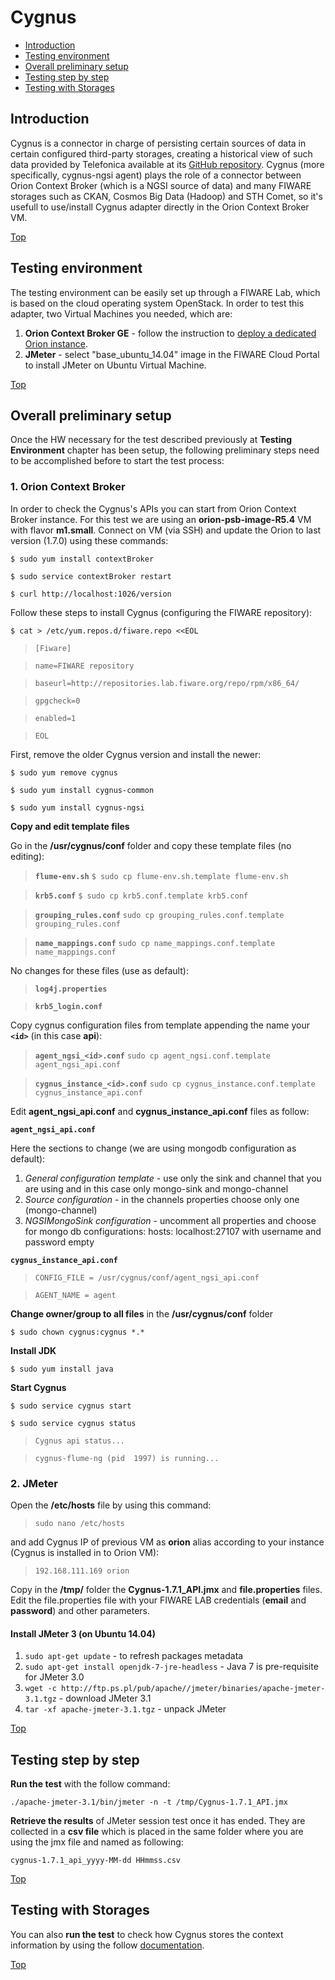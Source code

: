# Cygnus #

* [Introduction](#introduction)
* [Testing environment](#testing-environment)
* [Overall preliminary setup](#overall-preliminary-setup)
* [Testing step by step](#testing-step-by-step)
* [Testing with Storages](#testing-with-storages)

## Introduction ##

Cygnus is a connector in charge of persisting certain sources of data in certain configured third-party storages, creating a historical view of such data provided by Telefonica available at its [GitHub repository](https://github.com/telefonicaid/fiware-cygnus). Cygnus (more specifically, cygnus-ngsi agent) plays the role of a connector between Orion Context Broker (which is a NGSI source of data) and many FIWARE storages such as CKAN, Cosmos Big Data (Hadoop) and STH Comet, so it's usefull to use/install Cygnus adapter directly in the Orion Context Broker VM. 

[Top](#cygnus)

## Testing environment ##

The testing environment can be easily set up through a FIWARE Lab, which is based on the cloud operating system OpenStack. 
In order to test this adapter, two Virtual Machines you needed, which are: 

1. **Orion Context Broker GE** - follow the instruction to [deploy a dedicated Orion instance](https://catalogue.fiware.org/enablers/publishsubscribe-context-broker-orion-context-broker/creating-instances). 
2. **JMeter** - select "base_ubuntu_14.04" image in the FIWARE Cloud Portal to install JMeter on Ubuntu Virtual Machine.

[Top](#cygnus)

## Overall preliminary setup ##

Once the HW necessary for the test described previously at **Testing Environment** chapter has been setup, the following preliminary steps need to be accomplished before to start the test process:

### 1. Orion Context Broker ###

In order to check the Cygnus's APIs you can start from Orion Context Broker instance. For this test we are using an **orion-psb-image-R5.4** VM with flavor **m1.small**. Connect on VM (via SSH) and update the Orion to last version (1.7.0) using these commands:

`$ sudo yum install contextBroker`

`$ sudo service contextBroker restart`

`$ curl http://localhost:1026/version`

Follow these steps to install Cygnus (configuring the FIWARE repository):

`$ cat > /etc/yum.repos.d/fiware.repo <<EOL`

>`[Fiware]`

>`name=FIWARE repository`

>`baseurl=http://repositories.lab.fiware.org/repo/rpm/x86_64/`

>`gpgcheck=0`

>`enabled=1`

>`EOL`

First, remove the older Cygnus version and install the newer:

`$ sudo yum remove cygnus`

`$ sudo yum install cygnus-common`

`$ sudo yum install cygnus-ngsi`


**Copy and edit template files**

Go in the **/usr/cygnus/conf** folder and copy these template files (no editing):

>**`flume-env.sh`**	   `$ sudo cp flume-env.sh.template flume-env.sh`

>**`krb5.conf`**    `$ sudo cp krb5.conf.template krb5.conf`

>**`grouping_rules.conf`**  `sudo cp grouping_rules.conf.template grouping_rules.conf`

>**`name_mappings.conf`**  `sudo cp name_mappings.conf.template name_mappings.conf`

No changes for these files (use as default):

>**`log4j.properties`** 	
	
>**`krb5_login.conf`** 

Copy cygnus configuration files from template appending the name your **`<id>`** (in this case **api**):

>**`agent_ngsi_<id>.conf`** 		`sudo cp agent_ngsi.conf.template agent_ngsi_api.conf`

>**`cygnus_instance_<id>.conf`**  	`sudo cp cygnus_instance.conf.template cygnus_instance_api.conf`


Edit **agent_ngsi_api.conf** and **cygnus_instance_api.conf** files as follow:

**`agent_ngsi_api.conf`** 

Here the sections to change (we are using mongodb configuration as default):
1.	*General configuration template* - use only the sink and channel that you are using and in this case only mongo-sink and mongo-channel
2.	*Source configuration* - in the channels properties choose only one (mongo-channel)
3.	*NGSIMongoSink configuration* - uncomment all properties and choose for mongo db configurations: hosts: localhost:27107 with username and password empty

**`cygnus_instance_api.conf`**

>`CONFIG_FILE = /usr/cygnus/conf/agent_ngsi_api.conf`

>`AGENT_NAME = agent`


**Change owner/group to all files** in the **/usr/cygnus/conf** folder

`$ sudo chown cygnus:cygnus *.*`


**Install JDK**
 
`$ sudo yum install java`

**Start Cygnus**

`$ sudo service cygnus start` 

`$ sudo service cygnus status`

>`Cygnus api status...`

>`cygnus-flume-ng (pid  1997) is running...`
 

### 2. JMeter ###

Open the **/etc/hosts** file by using this command:

> `sudo nano /etc/hosts` 

and add Cygnus IP of previous VM as **orion** alias according to your instance (Cygnus is installed in to Orion VM): 

> `192.168.111.169 orion`


Copy in the **/tmp/** folder the **Cygnus-1.7.1_API.jmx** and **file.properties** files.
Edit the file.properties file with your FIWARE LAB credentials (**email** and **password**) and other parameters.


#### Install JMeter 3 (on Ubuntu 14.04) ####

1. `sudo apt-get update` - to refresh packages metadata
2. `sudo apt-get install openjdk-7-jre-headless` - Java 7 is pre-requisite for JMeter 3.0
3. `wget -c http://ftp.ps.pl/pub/apache//jmeter/binaries/apache-jmeter-3.1.tgz` - download JMeter 3.1
4. `tar -xf apache-jmeter-3.1.tgz` - unpack JMeter

[Top](#cygnus)

## Testing step by step ##

**Run the test** with the follow command: 

`./apache-jmeter-3.1/bin/jmeter -n -t /tmp/Cygnus-1.7.1_API.jmx`

**Retrieve the results** of JMeter session test once it has ended. They are collected in a **csv file** which is placed in the same folder where you are using the jmx file and named as following: 

`cygnus-1.7.1_api_yyyy-MM-dd HHmmss.csv`

[Top](#cygnus)


## Testing with Storages ##

You can also **run the test** to check how Cygnus stores the context information by using the follow [documentation](./cygnus.storage).

[Top](#cygnus)